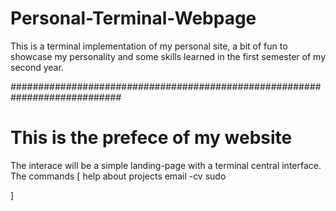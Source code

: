 

# Personal-Terminal-Webpage
This is a terminal implementation of my personal site, a bit of fun to showcase
my personality and some skills learned in the first semester of my second year.


############################################################################


# This is the prefece of my website

The interace will be a simple landing-page with a terminal central interface.
The commands [
    help
    about
    projects
    email
    -cv
    sudo 

]

